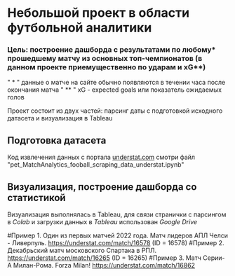 # Небольшой проект в области футбольной аналитики

### Цель: построение дашборда с результатами по любому* прошедшему матчу из основных топ-чемпионатов (в данном проекте приемущественно по ударам и xG**)

" * " данные о матче на сайте обычно появляются в течении часа после окончания матча
" ** " xG - expected goals или показатель ожидаемых голов


Проект состоит из двух частей: парсинг даты с подготовкой исходного датасета и визуализация в Tableau



## Подготовка датасета 

Код извлечения данных с портала [understat.com](https://understat.com/) смотри файл "pet_MatchAnalytics_fooball_scraping_data_understat.ipynb" 

## Визуализация, построение дашборда со статистикой

Визуализация выполнялась в Tableau, для связи странички с парсингом в *Colab* и загрузки данных в *Tableau* использован *Google Drive* 

#Пример 1. Один из первых матчей 2022 года. Матч лидеров АПЛ Челси - Ливерпуль. https://understat.com/match/16578 (ID = 16578)
#Пример 2. Декабрьский матч московского Спартака в РПЛ. https://understat.com/match/16265 (ID = 16265)
#Пример 3. Матч Серии-А Милан-Рома. Forza Milan!  https://understat.com/match/16862


